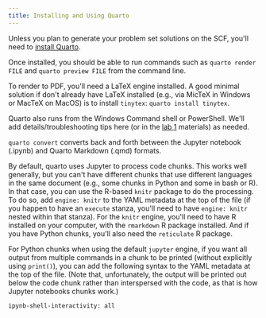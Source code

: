 ```yaml
---
title: Installing and Using Quarto
---
```


Unless you plan to generate your problem set solutions on the SCF, you'll need to [install Quarto](https://quarto.org/docs/get-started/).

Once installed, you should be able to run commands such as `quarto render FILE` and `quarto preview FILE` from the command line.

To render to PDF, you'll need a LaTeX engine installed. A good minimal solution if don't already have LaTeX installed (e.g., via MicTeX in Windows or MacTeX on MacOS) is to install `tinytex`: `quarto install tinytex`.

Quarto also runs from the Windows Command shell or PowerShell. We'll add details/troubleshooting tips here (or in the [lab 1](../labs/lab1-submission.html)  materials) as needed.

`quarto convert` converts back and forth between the Jupyter notebook (.ipynb) and Quarto Markdown (.qmd) formats.

By default, quarto uses Jupyter to process code chunks. This works well generally, but you can't have different chunks that use different languages in the same document (e.g., some chunks in Python and some in bash or R). In that case, you can use the R-based `knitr` package to do the processing. To do so, add `engine: knitr` to the YAML metadata at the top of the file (if you happen to have an `execute` stanza, you'll need to have `engine: knitr` nested within that stanza). For the `knitr` engine, you'll need to have R installed on your computer, with the `rmarkdown` R package installed. And if you have Python chunks, you'll also need the `reticulate` R package.

For Python chunks when using the default `jupyter` engine, if you want all output from multiple commands in a chunk to be printed (without explicitly using `print()`), you can add the following syntax to the YAML metadata at the top of the file. (Note that, unfortunately, the output will be printed out below the code chunk rather than interspersed with the code, as that is how Jupyter notebooks chunks work.)

```
ipynb-shell-interactivity: all
```

